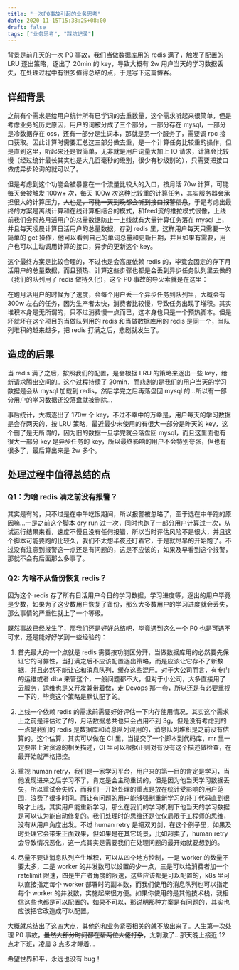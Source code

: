 ```yaml
---
title: "一次P0事故引起的业务思考"
date: 2020-11-15T15:38:25+08:00
draft: false
tags: ["业务思考", "踩坑记录"]
---
```

背景是前几天的一次 P0 事故，我们当做数据库用的 redis 满了，触发了配置的 LRU 逐出策略，逐出了 20min 的 key，导致大概有 2w 用户当天的学习数据丢失，在处理过程中有很多值得总结的点，于是写下这篇博客。
<!--more-->

## 详细背景
之前有个需求是给用户统计所有已学词的去重数量，这个需求听起来很简单，但是考虑业务的历史原因，用户的词被分成了三个部分，一部分存在 mysql，一部分是冷数据存在 oss，还有一部分是生词本，那就是另一个服务了，需要调 rpc 接口获取。因此计算时需要汇总这三部分做去重，是一个计算任务比较重的操作，但是直到这里，听起来还是很简单，无非就是用户词量大加上 IO 请求，计算会比较慢（经过统计最长其实也是大几百毫秒的级别，很少有秒级别的），只需要把接口做成异步轮询的就可以了。

但是考虑到这个功能会被暴露在一个流量比较大的入口，按月活 70w 计算，可能每天会被触发 100w+ 次，每天 100w 次这种比较重的计算任务，其实服务器会承担很大的计算压力，~~人也是，可能一天到晚都会听到接口报警信息~~，于是考虑出最终的方案是离线计算和在线计算相结合的模式，和feed流的推拉模式很像，上线前我们会预热月活用户的总量数据防止一上线就有大量计算任务落在 mysql 上，并且每天凌晨计算日活用户的总量数据，存到 redis 里，这样用户每天只需要一次简单的 get 操作，他可以看到自己的单词总量和更新日期，并且如果有需要，用户也可以主动调用计算的接口，异步的更新这个 key。

这个最终方案是比较合理的，不过也是会高度依赖 redis 的，毕竟会固定的存下月活用户的总量数据，而且预热、计算这些步骤也都是会丢到异步任务队列里去做的（我们的队列用了 redis 做持久化），这个 P0 事故的导火索就是在这里：

在跑月活用户的时候为了速度，会每个用户丢一个异步任务到队列里，大概会有 300w 左右的任务，因为生产者太快，消费者比较慢，导致任务出现了堆积。其实堆积本身是无所谓的，只不过消费慢一点而已，这本身也只是一个预热脚本。但是坏就坏在这个项目的当做队列用的 redis 和当做数据库用的 redis 是同一个，当队列堆积的越来越多，把 redis 打满之后，悲剧就发生了。

## 造成的后果
当 redis 满了之后，按照我们的配置，是会根据 LRU 的策略来逐出一些 key，给新请求腾出空间的。这个过程持续了 20min，而悲剧的是我们的用户当天的学习数据是会从 mysql 加载到 redis，然后学完之后再落盘回 mysql 的...所以有一部分用户的学习数据还没落盘就被删除...

事后统计，大概逐出了 170w 个 key，不过不幸中的万幸是，用户每天的学习数据是会存两天的，按 LRU 策略，最近最少未使用的有很大一部分是昨天的 key，这个删了是无所谓的，因为旧的数据一旦学完就会落盘回 mysql，而且这里面也有很大一部分 key 是异步任务的 key，所以最终影响的用户不会特别夸张，但也有很多了，最后算出来是 2w 多个。

## 处理过程中值得总结的点
### Q1：为啥 redis 满之前没有报警？
其实是有的，只不过是在中午吃饭期间，所以报警被忽略了，至于选在中午跑的原因嘛...一是之前这个脚本 dry run 过一次，同时也跑了一部分用户计算过一次，从试运行结果来看，速度不慢且没有任何报错，所以当时评估风险不是很大，并且这个脚本可能要跑的比较久，我们不太想半夜还盯着它，于是就尽早的开始跑了。不过没有注意到报警这一点还是有问题的，这是不应该的，如果及早看到这个报警，那就不会有后面那么多事了。

### Q2: 为啥不从备份恢复 redis？
因为这个 redis 存了所有日活用户今日的学习数据，学习进度等，逐出的用户毕竟是少数，如果为了这少数用户恢复了备份，那么大多数用户的学习进度就会丢失，那么事情的严重性就上了一个等级。

既然事故已经发生了，那我们还是好好总结吧，毕竟遇到这么一个 P0 也是可遇不可求，还是能好好学到一些经验的：

1. 首先最大的一个点就是 redis 需要按功能区分开，当做数据库用的必然要先保证它的可靠性，当打满之后不应该配置逐出策略，而是应该让它存不了新数据，并且必然不能让它和消息队列，缓存这些混用。对于大公司而言，有专门的运维或者 dba 来管这个，一般问题都不大，但对于小公司，大多直接用了云服务，运维也是又开发兼带着做，走 Devops 那一套，所以还是有必要重视一下的，毕竟这个策略是默认配了的。

2. 上线一个依赖 redis 的需求前需要好好评估一下内存使用情况，其实这个需求上之前是评估过了的，月活数据总共也只会占用不到 3g，但是没有考虑到的一点是我们的 redis 是数据库和消息队列混用的，消息队列堆积是之前没有估算的。这个估算，其实可以做在 CI 里，当提交了一个脚本到代码库，mr 里一定要带上对资源的相关描述，CI 里可以根据正则对有没有这个描述做检查，在最开始就严格把控。

3. 重视 human retry，我们是一家学习平台，用户来的第一目的肯定是学习，当他发现进来之后学习不了，肯定是会主动重试的，但是因为他当天学习数据丢失，所以重试会失败，而我们一开始处理的重点是放在统计受影响的用户范围，浪费了很多时间。而让有问题的用户能够强制重新学习的补丁代码直到很晚才上线，其实用户能重新学习，那么在我们的学习机制下他当天的学习数据是可以认为能自动修复的。我们处理时的思维还是仅仅局限于工程师的思维，没有从用户角度出发。不过 human retry 是把双刃剑，在这个例子里，如果及时处理它会带来正面效果，但如果是在其它场景，比如超卖了，human retry 会导致情况恶化，这一点其实是需要我们在处理问题的最开始就要想到的。

4. 尽量不要让消息队列产生堆积，可以从四个地方控制，一是 worker 的数量不要太多，二是 worker 的并发数可以设置的少一点，三是可以给消费者加一个 ratelimit 限速，四是生产者角度的限速，这些应该都是可以配置的，k8s 里可以直接指定每个 worker 部署时的副本数，而我们使用的消息队列也可以指定每个 worker 的并发数，实施起来很方便。如果你使用的是其他技术栈，我相信这些也都是可以配置的，如果不可以，那说明那种方案是有问题的，其实也应该把它改造成可以配置。

大概就总结出了这四大点，其他的和业务紧密相关的就不放出来了。人生第一次处理 P0 事故，~~虽然大部分时间都在帮两位大佬打杂~~，太刺激了...那天晚上接近 12 点才下班，凌晨 3 点多才睡着...

希望世界和平，永远也没有 bug！